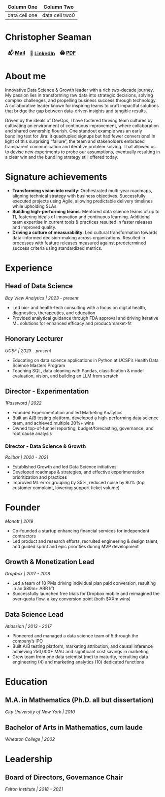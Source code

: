 <style>
table {
    border-collapse: collapse;
}
table, th, td {
   border: none!important;
}
blockquote {
    border-left: solid blue;
    padding-left: 10px;
}
</style>

| Column One    | Column Two    |                                
| ---           | ---           |                           
| data cell one | data cell two0 |    


# Christopher Seaman

| 📬 [Mail](mailto:chris@badmath.org) | 💼 [LinkedIn](https://www.linkedin.com/in/christopherseaman) | 🖨️ [PDF](https://sqrl.ly/resume.pdf) |
|---|---|---|

# About me

Innovative Data Science & Growth leader with a rich two-decade journey. My passion lies in transforming raw data into strategic decisions, solving complex challenges, and propelling business success through technology. A collaborative leader known for inspiring teams to craft impactful solutions that bridge the gap between data-driven insights and tangible results.

Driven by the ideals of DevOps, I have fostered thriving team cultures by cultivating an environment of continuous improvement, where collaboration and shared ownership flourish. One standout example was an early bundling test for Jira: it quadrupled signups but had fewer conversions! In light of this surprising “failure”, the team and stakeholders embraced transparent communication and iterative problem solving. That allowed us to devise new experiments to probe our assumptions, eventually resulting in a clear win and the bundling strategy still offered today.

# Signature achievements

- **Transforming vision into reality**: Orchestrated multi-year roadmaps, aligning technical strategy with business objectives. Successfully executed projects using Agile, allowing predictable delivery timelines while upholding SLAs.
- **Building high-performing teams**: Mentored data science teams of up to 11, fostering ideals of innovation and continuous learning. Additional team expertise in current tools & practices resulted in faster releases and improved quality.
- **Driving a culture of measurability**: Led cultural transformation towards data-informed decision-making across organizations. Resulted in processes with feature releases measured against predetermined success criteria using standardized metrics.

# Experience

## Head of Data Science

*Bay View Analytics | 2023 - present*

- Led bio- and health-tech consulting with a focus on digital health, diagnostics, therapeutics, and education
- Provided analytical guidance through FDA approval and driving iterative ML solutions for enhanced efficacy and product/market-fit

## Honorary Lecturer

*UCSF | 2023 - present*

- Educating on data science applications in Python at UCSF’s Health Data Science Masters Program
- Teaching SQL, data cleaning with Pandas, classification & model evaluation, vision, and building an LLM from scratch

## Director - Experimentation

*1Password | 2022*

- Founded Experimentation and led Marketing Analytics
- Built an A/B testing platform, developed a high-performing data science team, and achieved multiple 20%+ wins
- Owned top-of-funnel reporting, budget/forecasting, governance, and root cause analysis

### Director - Data Science & Growth

*Rollbar | 2020 - 2021*

- Established Growth and led Data Science initiatives
- Developed roadmaps & strategies, and effective experimentation prioritization and practices
- Improved ML error grouping by 35%, reduced noise by 80% (top customer complaint, lowering support ticket volume)

# Founder

*Monett | 2019*

- Co-founded a startup enhancing financial services for independent contractors
- Led product and research efforts, recruited engineering & design talent, and guided sprint and epic priorities during MVP development

## Growth & Monetization Lead

*Dropbox | 2017 - 2018*

- Led a team of 10 PMs driving individual plan paid conversion, resulting in an $80m+ ARR lift
- Successfully launched free trials for Dropbox mobile and reimagined the over-quota flow, a key conversion point (both $XXm wins)

## Data Science Lead

*Atlassian | 2013 - 2017*

- Pioneered and managed a data science team of 5 through the company’s IPO
- Built A/B testing platform, marketing attribution, and causal inference achieving 250,000+ MAU and significant cost savings in marketing
- Grew team from one data scientist (me) to maturity, recruiting data engineering (4) and marketing analytics (10) dedicated functions

# Education

## M.A. in Mathematics (Ph.D. all but dissertation)

*City University of New York | 2010*

## Bachelor of Arts in Mathematics, cum laude

*Wheaton College | 2002*

# Leadership

## Board of Directors, Governance Chair

*Felton Institute | 2018 - 2021*
